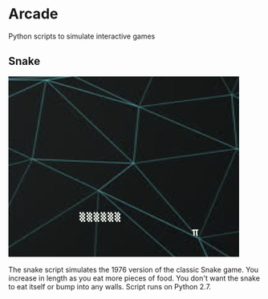 # Arcade

Python scripts to simulate interactive games

## Snake
![Screenshot](Pics/Snake.png)

The snake script simulates the 1976 version of the classic Snake game. You increase in length as you eat more pieces of food. You don't want the snake to eat itself or bump into any walls. Script runs on Python 2.7.
